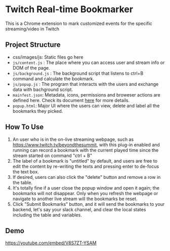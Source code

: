 # Twitch Real-time Bookmarker

This is a Chrome extension to mark customized events for the specific streaming/video in Twitch

## Project Structure

- css/images/js: Static files go here
- `js/content.js` : The place where you can access user and stream info or DOM of the page.
- `js/background.js` : The background script that listens to ctrl+B command and calculate the bookmark.
- `js/popup.js` : The program that interacts with the users and exchange data with bachground script.
- `mainfest.json`: Metadata, icons, permissions and broweser actions are defined here. Check its document [here](https://developer.chrome.com/docs/extensions/mv3/manifest/) for more details.
- `popup.html`: Major UI where the users can view, delete and label all the bookmarks they picked.

## How To Use

1. An user who is in the on-live streaming webpage, such as https://www.twitch.tv/beyondthesummit, with this plug-in enabled and running can record a bookmark with the current played time since the stream started on command "ctrl + B"
2. The label of a bookmark is "untitled" by default, and users are free to edit the content by re-writing the texts and pressing enter to de-focus the text box.
3. If desired, users can also click the "delete" button and remove a row in the table.
4. It's totally fine if a user close the popup window and open it again; the bookmarks will not disappear. Only when you refresh the webpage or navigate to another live stream will the bookmarks be reset.
5. Click "Submit Bookmarks" button, and it will send the bookmarks to your backend, let's say your slack channel, and clear the local states including the table and variables.

## Demo
https://youtube.com/embed/V8S7ZT-YSAM
